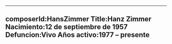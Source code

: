 ---
composerId:HansZimmer
Title:Hanz Zimmer
Nacimiento:12 de septiembre de 1957
Defuncion:Vivo
Años activo:1977 – presente
---